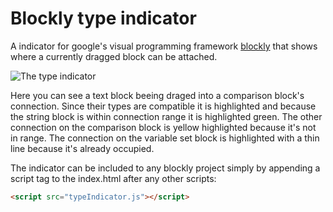# Blockly type indicator
A indicator for google's visual programming framework [blockly](https://github.com/google/blockly) that shows where a currently dragged block can be attached.

![The type indicator](http://tinly.de/typeIndicator.gif "The type indicator")

Here you can see a text block beeing draged into a comparison block's connection. Since their types are compatible it is highlighted and because the string block is within connection range it is highlighted green. The other connection on the comparison block is yellow highlighted because it's not in range. The connection on the variable set block is highlighted with a thin line because it's already occupied.

The indicator can be included to any blockly project simply by appending a script tag to the index.html after any other scripts:
```html
<script src="typeIndicator.js"></script>
